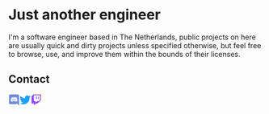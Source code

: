# Just another engineer
I'm a software engineer based in The Netherlands, public projects on here are usually quick and dirty projects unless specified otherwise, but feel free to browse, use, and improve them within the bounds of their licenses.

## Contact
<a href="https://discordapp.com/users/110811348274810880">
  <img align="left" alt="Aumer#1337 | Discord" width="22px" src="https://raw.githubusercontent.com/aumer-amr/aumer-amr/main/images/discord.svg" />
</a>
<a href="https://twitter.com/aumer_amr">
  <img align="left" alt="@aumer_amr | Twitter" width="22px" src="https://raw.githubusercontent.com/aumer-amr/aumer-amr/main/images/twitter.svg" />
</a>
<a href="https://twitch.com/aumer">
  <img align="left" alt="Aumer | Twitch" width="22px" src="https://raw.githubusercontent.com/aumer-amr/aumer-amr/main/images/twitch.svg" />
</a>
